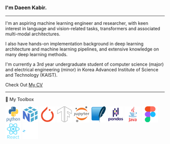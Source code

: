  ### I'm Daeen Kabir.
---

I'm an aspiring machine learning engineer and researcher, with keen interest in language and vision-related tasks, transformers and associated multi-modal architectures.

I also have hands-on implementation background in deep learning architecture and machine learning pipelines, and extensive knowledge on many deep learning methods.

I'm currently a 3rd year undergraduate student of computer science (major) and electrical engineering (minor) in Korea Advanced Institute of Science and Technology (KAIST).

Check Out [My CV](https://drive.google.com/file/d/1H4GaFBWvJ7GqQXyhVt3K-imB1BHTKOrX/view?usp=sharing)

---

🧰 My Toolbox

<img src=https://github.com/devicons/devicon/blob/master/icons/python/python-original-wordmark.svg alt="Python logo" width="50" height="50"> <img src=https://github.com/devicons/devicon/blob/master/icons/numpy/numpy-original.svg alt="NumPy logo" width="50" height="50"> <img src=https://github.com/devicons/devicon/blob/master/icons/pytorch/pytorch-original.svg alt="PyTorch logo" width="50" height="50"> <img src=https://github.com/devicons/devicon/blob/master/icons/tensorflow/tensorflow-line.svg alt="Tensorflow logo" width="50" height="50"> <img src=https://github.com/devicons/devicon/blob/master/icons/jupyter/jupyter-original-wordmark.svg alt="Jupyter logo" width="50" height="50"> <img src=https://github.com/devicons/devicon/blob/master/icons/sqlite/sqlite-original.svg alt="SQLite logo" width="50" height="50"> <img src=https://github.com/devicons/devicon/blob/master/icons/pandas/pandas-original-wordmark.svg alt="Pandas logo" width="50" height="50"> <img src=https://github.com/devicons/devicon/blob/master/icons/java/java-original-wordmark.svg alt="Java logo" width="50" height="50"> <img src=https://github.com/devicons/devicon/blob/master/icons/figma/figma-original.svg alt="Figma logo" width="50" height="50"> <img src=https://github.com/devicons/devicon/blob/master/icons/react/react-original-wordmark.svg alt="React logo" width="50" height="50"> <img src=https://github.com/devicons/devicon/blob/master/icons/tailwindcss/tailwindcss-original-wordmark.svg alt="TailWindCSS logo" width="50" height="50">


<!--
**Daeen/Daeen** is a ✨ _special_ ✨ repository because its `README.md` (this file) appears on your GitHub profile.

Here are some ideas to get you started:

- 🔭 I’m currently working on ...
- 🌱 I’m currently learning ...
- 👯 I’m looking to collaborate on ...
- 🤔 I’m looking for help with ...
- 💬 Ask me about ...
- 📫 How to reach me: ...
- 😄 Pronouns: ...
- ⚡ Fun fact: ...
-->
